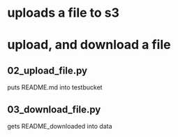 # uploads a file to s3
# upload, and download a file

## 02_upload_file.py

puts README.md into testbucket

## 03_download_file.py

gets README_downloaded into data